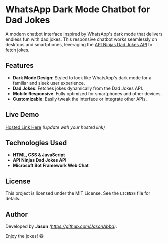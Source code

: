 # WhatsApp Dark Mode Chatbot for Dad Jokes

A modern chatbot interface inspired by WhatsApp's dark mode that delivers endless fun with dad jokes. This responsive chatbot works seamlessly on desktops and smartphones, leveraging the [API Ninjas Dad Jokes API](https://www.api-ninjas.com/api/dadjokes) to fetch jokes.

## Features
- **Dark Mode Design**: Styled to look like WhatsApp's dark mode for a familiar and sleek user experience.
- **Dad Jokes**: Fetches jokes dynamically from the Dad Jokes API.
- **Mobile Responsive**: Fully optimized for smartphones and other devices.
- **Customizable**: Easily tweak the interface or integrate other APIs.

## Live Demo
[Hosted Link Here](#) *(Update with your hosted link)*

## Technologies Used
- **HTML, CSS & JavaScript**
- **API Ninjas Dad Jokes API**
- **Microsoft Bot Framework Web Chat**

## License
This project is licensed under the MIT License. See the `LICENSE` file for details.

## Author
Developed by **Jason** *(https://github.com/JasonAbba)*.

Enjoy the jokes! 😄

